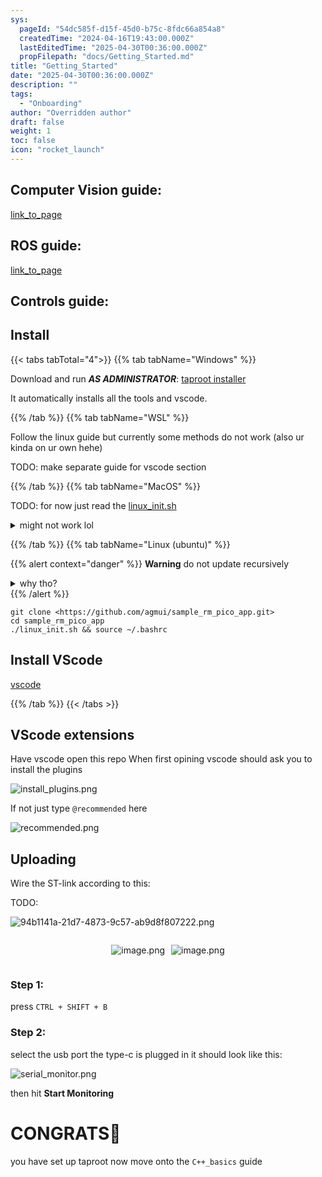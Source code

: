 ```yaml
---
sys:
  pageId: "54dc585f-d15f-45d0-b75c-8fdc66a854a8"
  createdTime: "2024-04-16T19:43:00.000Z"
  lastEditedTime: "2025-04-30T00:36:00.000Z"
  propFilepath: "docs/Getting_Started.md"
title: "Getting_Started"
date: "2025-04-30T00:36:00.000Z"
description: ""
tags:
  - "Onboarding"
author: "Overridden author"
draft: false
weight: 1
toc: false
icon: "rocket_launch"
---
```


## Computer Vision guide:

[link_to_page](86d45bc0-388b-4d26-8848-44f255f73d0e)

## ROS guide:

[link_to_page](3c76c1de-ec8f-46d6-8b0a-294005edc2d5)

## Controls guide:

## Install

{{< tabs tabTotal="4">}}
{{% tab tabName="Windows" %}}

Download and run _**AS ADMINISTRATOR**_: [taproot installer](https://github.com/Thornbots/TeachingFreshies/releases/tag/1.0)

It automatically installs all the tools and vscode.

{{% /tab %}}
{{% tab tabName="WSL" %}}

Follow the linux guide but currently some methods do not work (also ur kinda on ur own hehe)

TODO: make separate guide for vscode section

{{% /tab %}}
{{% tab tabName="MacOS" %}}

TODO: for now just read the [linux_init.sh](https://github.com/agmui/sample_rm_pico_app/blob/main/linux_init.sh)

<details>
<summary>might not work lol</summary>

`brew install libusb pkg-config`

Next install: [vscode](https://code.visualstudio.com/Download)

</details>

{{% /tab %}}
{{% tab tabName="Linux (ubuntu)" %}}

{{% alert context="danger" %}}
**Warning** do not update recursively
<details>
<summary>why tho?</summary>
There are some submodules that may go on for a while (like tinyusb) and I highly
recommend you don't need to get them.
If you want to see what submodules I update just look in `linux_init.sh`
</details>
{{% /alert %}}

```shell
git clone <https://github.com/agmui/sample_rm_pico_app.git>
cd sample_rm_pico_app
./linux_init.sh && source ~/.bashrc
```

## Install VScode

[vscode](https://code.visualstudio.com/Download)

{{% /tab %}}
{{< /tabs >}}

## VScode extensions

Have vscode open this repo
When first opining vscode should ask you to install the plugins

![install_plugins.png](https://prod-files-secure.s3.us-west-2.amazonaws.com/d518164a-d88e-44d1-a4ee-3adb3bd8bce0/89bd30f0-1825-4e77-867b-0a41ce370880/install_plugins.png?X-Amz-Algorithm=AWS4-HMAC-SHA256&X-Amz-Content-Sha256=UNSIGNED-PAYLOAD&X-Amz-Credential=ASIAZI2LB466V47T3XK2%2F20250706%2Fus-west-2%2Fs3%2Faws4_request&X-Amz-Date=20250706T181034Z&X-Amz-Expires=3600&X-Amz-Security-Token=IQoJb3JpZ2luX2VjEFoaCXVzLXdlc3QtMiJHMEUCIQChfmYaivr1kwSZgz56Ac9qU%2B8wMMha7LxEpNp0vQDtewIgMZo2dNAwlGK1xx3zHqk%2FqvVylIUUd35aY8ZP4PKhGDMq%2FwMIYxAAGgw2Mzc0MjMxODM4MDUiDGEYWfywR1F9aHkYNSrcA40ly8rpyHanHZopuCWGaSIo7yr7jnoemcQ8P4r1jlhFQXO9Va8JYDJkTti5BYpg7gtTGzym2EURF2gPv7eEsjcZpQ9b%2FGP79%2FHsTYMMmWqc2JzFMimb81ffq5MnOFWTA3idoK415j0y4oRYIEm%2FndZ8yzA%2Bp5BquO0LBhAsWNyGKwwXjFQlfGSmRRcttzfNDk0NBJeAdqt4OtbTZag0z%2FE9vfPiS6nkqXGLfOMHFp78q30qpj6ryftfnBUdh96VnuuImbyqLbol7MzwGclzOpb1cLX0PnqZYrDVbG8XHGPotdw7pBqxKqMiYzmXeg%2Fj9OyfQqGj9dUIBhf2tezMfCxU2igDrpjFuG8928Lk09FzUW5KtI8NsbUBcdG3zezJmVJDV3NbIWLKgWTmQ0Vh1CdJjBwkIEDdXcwDhYDFh1ao5TYznO%2FYBK3p%2BhHXED37%2Fya9CXcx4qYkdQee%2FUyBT337urIZd3yiov3AsoRm2TIVuVc4psCssGdWctAy93NNcVGJ98D5peXwv0CGl58tfXN6Lsdjp8ogy5jiuc7U2MSlgqEylhZID56JjHkAZCEWkQzZ%2Fw1gHuZuftdHUmIY7t3A38hRYP1mNDJI7iisTBjovv01l9Ypu3rmI6SzMKjoqsMGOqUBOrCm0BiNwIg0bp3EuOdZUuNKgpZibh%2B8XLvFqfCQ%2FIlUThOMlBQ5KcMRY9xIMGnXc5yIXL%2Fuj0SVxFEqujRCI60bDaz42XvGAGb%2FTJAf1GeHMPg%2FV3GESveSNCW2qAZLpsMzsaaaKewSQ7spJUtkUGsJ875uFZclJzb%2FTtPfgmO8ylfS8iHQKvpvsdKruXz%2Bbg4S31i6ar4UXWLDouTLrpRQGNDT&X-Amz-Signature=31d186462c89862c1030712137f5c286b43398491127e18a27050a400a28ecbd&X-Amz-SignedHeaders=host&x-amz-checksum-mode=ENABLED&x-id=GetObject)

If not just type `@recommended` here  

![recommended.png](https://prod-files-secure.s3.us-west-2.amazonaws.com/d518164a-d88e-44d1-a4ee-3adb3bd8bce0/61e661e9-5d85-4dfc-be0d-8d2097a5e793/recommended.png?X-Amz-Algorithm=AWS4-HMAC-SHA256&X-Amz-Content-Sha256=UNSIGNED-PAYLOAD&X-Amz-Credential=ASIAZI2LB466V47T3XK2%2F20250706%2Fus-west-2%2Fs3%2Faws4_request&X-Amz-Date=20250706T181034Z&X-Amz-Expires=3600&X-Amz-Security-Token=IQoJb3JpZ2luX2VjEFoaCXVzLXdlc3QtMiJHMEUCIQChfmYaivr1kwSZgz56Ac9qU%2B8wMMha7LxEpNp0vQDtewIgMZo2dNAwlGK1xx3zHqk%2FqvVylIUUd35aY8ZP4PKhGDMq%2FwMIYxAAGgw2Mzc0MjMxODM4MDUiDGEYWfywR1F9aHkYNSrcA40ly8rpyHanHZopuCWGaSIo7yr7jnoemcQ8P4r1jlhFQXO9Va8JYDJkTti5BYpg7gtTGzym2EURF2gPv7eEsjcZpQ9b%2FGP79%2FHsTYMMmWqc2JzFMimb81ffq5MnOFWTA3idoK415j0y4oRYIEm%2FndZ8yzA%2Bp5BquO0LBhAsWNyGKwwXjFQlfGSmRRcttzfNDk0NBJeAdqt4OtbTZag0z%2FE9vfPiS6nkqXGLfOMHFp78q30qpj6ryftfnBUdh96VnuuImbyqLbol7MzwGclzOpb1cLX0PnqZYrDVbG8XHGPotdw7pBqxKqMiYzmXeg%2Fj9OyfQqGj9dUIBhf2tezMfCxU2igDrpjFuG8928Lk09FzUW5KtI8NsbUBcdG3zezJmVJDV3NbIWLKgWTmQ0Vh1CdJjBwkIEDdXcwDhYDFh1ao5TYznO%2FYBK3p%2BhHXED37%2Fya9CXcx4qYkdQee%2FUyBT337urIZd3yiov3AsoRm2TIVuVc4psCssGdWctAy93NNcVGJ98D5peXwv0CGl58tfXN6Lsdjp8ogy5jiuc7U2MSlgqEylhZID56JjHkAZCEWkQzZ%2Fw1gHuZuftdHUmIY7t3A38hRYP1mNDJI7iisTBjovv01l9Ypu3rmI6SzMKjoqsMGOqUBOrCm0BiNwIg0bp3EuOdZUuNKgpZibh%2B8XLvFqfCQ%2FIlUThOMlBQ5KcMRY9xIMGnXc5yIXL%2Fuj0SVxFEqujRCI60bDaz42XvGAGb%2FTJAf1GeHMPg%2FV3GESveSNCW2qAZLpsMzsaaaKewSQ7spJUtkUGsJ875uFZclJzb%2FTtPfgmO8ylfS8iHQKvpvsdKruXz%2Bbg4S31i6ar4UXWLDouTLrpRQGNDT&X-Amz-Signature=b29348313e8158900d199674bd73095008882dd7b852a524b795fc57cd5329fc&X-Amz-SignedHeaders=host&x-amz-checksum-mode=ENABLED&x-id=GetObject)

## Uploading

Wire the ST-link according to this:

TODO:

![94b1141a-21d7-4873-9c57-ab9d8f807222.png](https://prod-files-secure.s3.us-west-2.amazonaws.com/d518164a-d88e-44d1-a4ee-3adb3bd8bce0/e5fad17d-ab82-4300-9f4c-505ab4b1202c/94b1141a-21d7-4873-9c57-ab9d8f807222.png?X-Amz-Algorithm=AWS4-HMAC-SHA256&X-Amz-Content-Sha256=UNSIGNED-PAYLOAD&X-Amz-Credential=ASIAZI2LB466V47T3XK2%2F20250706%2Fus-west-2%2Fs3%2Faws4_request&X-Amz-Date=20250706T181034Z&X-Amz-Expires=3600&X-Amz-Security-Token=IQoJb3JpZ2luX2VjEFoaCXVzLXdlc3QtMiJHMEUCIQChfmYaivr1kwSZgz56Ac9qU%2B8wMMha7LxEpNp0vQDtewIgMZo2dNAwlGK1xx3zHqk%2FqvVylIUUd35aY8ZP4PKhGDMq%2FwMIYxAAGgw2Mzc0MjMxODM4MDUiDGEYWfywR1F9aHkYNSrcA40ly8rpyHanHZopuCWGaSIo7yr7jnoemcQ8P4r1jlhFQXO9Va8JYDJkTti5BYpg7gtTGzym2EURF2gPv7eEsjcZpQ9b%2FGP79%2FHsTYMMmWqc2JzFMimb81ffq5MnOFWTA3idoK415j0y4oRYIEm%2FndZ8yzA%2Bp5BquO0LBhAsWNyGKwwXjFQlfGSmRRcttzfNDk0NBJeAdqt4OtbTZag0z%2FE9vfPiS6nkqXGLfOMHFp78q30qpj6ryftfnBUdh96VnuuImbyqLbol7MzwGclzOpb1cLX0PnqZYrDVbG8XHGPotdw7pBqxKqMiYzmXeg%2Fj9OyfQqGj9dUIBhf2tezMfCxU2igDrpjFuG8928Lk09FzUW5KtI8NsbUBcdG3zezJmVJDV3NbIWLKgWTmQ0Vh1CdJjBwkIEDdXcwDhYDFh1ao5TYznO%2FYBK3p%2BhHXED37%2Fya9CXcx4qYkdQee%2FUyBT337urIZd3yiov3AsoRm2TIVuVc4psCssGdWctAy93NNcVGJ98D5peXwv0CGl58tfXN6Lsdjp8ogy5jiuc7U2MSlgqEylhZID56JjHkAZCEWkQzZ%2Fw1gHuZuftdHUmIY7t3A38hRYP1mNDJI7iisTBjovv01l9Ypu3rmI6SzMKjoqsMGOqUBOrCm0BiNwIg0bp3EuOdZUuNKgpZibh%2B8XLvFqfCQ%2FIlUThOMlBQ5KcMRY9xIMGnXc5yIXL%2Fuj0SVxFEqujRCI60bDaz42XvGAGb%2FTJAf1GeHMPg%2FV3GESveSNCW2qAZLpsMzsaaaKewSQ7spJUtkUGsJ875uFZclJzb%2FTtPfgmO8ylfS8iHQKvpvsdKruXz%2Bbg4S31i6ar4UXWLDouTLrpRQGNDT&X-Amz-Signature=889edd87856af52b0687a2e2ac922f118c6c79fca3dd2753d8aac81092ae8c85&X-Amz-SignedHeaders=host&x-amz-checksum-mode=ENABLED&x-id=GetObject)

<div style="display: flex;flex-direction: row; column-gap:10px; max-width: 630px;justify-content: center;">
<div>

![image.png](https://prod-files-secure.s3.us-west-2.amazonaws.com/d518164a-d88e-44d1-a4ee-3adb3bd8bce0/210ecb78-1116-4d7b-b9b7-2292f66fa2c2/image.png?X-Amz-Algorithm=AWS4-HMAC-SHA256&X-Amz-Content-Sha256=UNSIGNED-PAYLOAD&X-Amz-Credential=ASIAZI2LB466YPGYE6SA%2F20250706%2Fus-west-2%2Fs3%2Faws4_request&X-Amz-Date=20250706T181036Z&X-Amz-Expires=3600&X-Amz-Security-Token=IQoJb3JpZ2luX2VjEFUaCXVzLXdlc3QtMiJGMEQCIFNFZS0XEOqFRPdVIs1HCFe3sEeWBmRHRc%2B5OhXR6QLjAiBw7kUV9TE07ulIx%2BBHBE1FJK7%2B%2F1Irn0Swn3LZqdDE3Cr%2FAwheEAAaDDYzNzQyMzE4MzgwNSIMd24l2bS0HaoRcjBDKtwDRCi2Y2mNYKwTxoEgF8Ajnz8TK1nCrm6mACL7FW9brRvFSbN%2F6xM5IkC%2BNVG6rOhyNTcgg2O6XY7skgMP8EMk7cAPCneiiMhQRHZMEMYtGP%2FPAAKZzOET4jjkgtiGcxDGzhsFYOWLALfotXDYC5LB4Spos74bvOOi1nchqrhLGCgImlahyza6vvKhY4RoANXbHcV72p9PkzWyC0TMR2Aa6Nf2luImG1M1Zx8OezFlsQtVUAjYJMugDPIuQf7thYNvzsmhORQZHT94xmn8cvqGUuLX9ECqji0OegM3gKUrVB7Ifi52E6%2F30rwA7F4NpMrBdALFU83wWzrx82lWBNJY3TshZHhPtpPL1bc2ZfRuhxiEV47EHZCDHPhApHgRlHdJFMQak5rKqONobmAivBNWfwUgBETo1HjyxWKifJIuU8PIFudLjKZakFfl7A0kKmUSMdlnJlsHUJXiJabkX5mBURzTUhKflQg%2B0HGAZ%2F5WwUArxQdDopth9fWaxWT789EV5Q2N8i6aKRSKJr5qa%2FpzeSVDksVroI2dlyC3djS2fQNMheAhk1GmtVt5BqeAe%2FIrSOSvl%2B3d4UjJDVc4Nn73e3vHvYPbWd9qppP5a9LNai7f%2BB7TnHejGETgNBsw3dqpwwY6pgHlKakVrmyBe%2Buk3yUAszXaNMyadi54Jw4WF09yRR0yQu%2BupMYru0MVKpK%2B3ltPrtDs4%2BJn79QUuMOJbHkvZgJgEL1PbRm0VBp33VFUI6zP4e%2B%2F7WPC2n%2Byyic%2FapbRXup5JSa5RrgQu3OAGSoaLYVuaqT8UHxDbnKmgK2MLyKHwvDYgkhjCkd%2BMoT9CTWr09URMimwSBzcvXKZD0ZD0cJ8%2FfX4%2B6j2&X-Amz-Signature=945bf3b02e24c147a66be17960b1ba74b05f3d91547e9c5e8638401ef4beacfa&X-Amz-SignedHeaders=host&x-amz-checksum-mode=ENABLED&x-id=GetObject)

</div>
<div>

![image.png](https://prod-files-secure.s3.us-west-2.amazonaws.com/d518164a-d88e-44d1-a4ee-3adb3bd8bce0/33a0fd0f-8ca6-4a86-8e09-26e95ded1fff/image.png?X-Amz-Algorithm=AWS4-HMAC-SHA256&X-Amz-Content-Sha256=UNSIGNED-PAYLOAD&X-Amz-Credential=ASIAZI2LB466TKADNIMM%2F20250706%2Fus-west-2%2Fs3%2Faws4_request&X-Amz-Date=20250706T181036Z&X-Amz-Expires=3600&X-Amz-Security-Token=IQoJb3JpZ2luX2VjEFoaCXVzLXdlc3QtMiJHMEUCIQCXeOTgwOdHdpS0n5wsyBJB72V4Y2PGzW%2BPcOz5VaOuogIgYTgbgqWMcQLBiu%2B7cNUwFZNrFi3PAAuoy4vMoX67Hq0q%2FwMIYhAAGgw2Mzc0MjMxODM4MDUiDFk8PrsrJrMGhFxkWSrcAwXAeemrw%2FcBr%2Fdf5GscNNo3YVRulgOX0flaj2duWAy1wLyniCO0XxuRvE6Qszkd6Y0y0ghLzczGBklz%2FxMKj54Ml5C%2FPJGdCVGKCt%2FPtdmYKxykH%2B1JzZMJ5G8kwvSRvuAZtZG9Aa9BemarlqMwKi5dAweef56ft48KYTMLNMRm%2FXcM6kcGFLz4UrjWJhHZhiNJYL8wkyMOkx%2FXpt5HO6%2BIsfrzDLcoxjkjxDi8f2oxffNlDa2mlRBYRn3KVgHp7xVFAOrMt6iNiohqrUIu1oazFe58ODs4dVYbHQ5Thbp3%2BaQifI3QeiHpU%2BqPB9Q9PwgKa2Ki8vNWCe0nnjYLfnKogj6om%2B%2B4TJn%2BqdIR58OjZ5mVz5TKCgkkMQEqc551pJNlAPm0FG7xItu5oYInByVtal5TnQrVP9sQOZTmrjR1vuzWx4Cd3MQJzMY56rh2NijuPNbCWPDReTcHnKTsWkMaNWVFAfHEn8ofs2L%2FE%2B1AUOnUouweBBpHL0dAOQjKnY%2FE1D3uUJUNqI81bSC%2BEz5IOY%2FhoUWGq6GngktL0hm2qGIX8z4%2FHT2Exhbrmtqm5dKsgICRHDSFZQSPeBZRichyoujrvO4milA5p7YOVOBHeGjRJDxKSiIfB8hqMKHhqsMGOqUBxlr50vKNJ8jelUTZmHP9bcnPUjUMVzwZp1rSxQBmP0Tojz%2FQC0iYQCZoVLSkEB8Ql7IVvUxabUde5bKqthWp157VwSG%2FsBltpdX9bufkMhkNkl3o0XD%2BF1E%2B3RiuDL4gVED%2BlqDwtfK3j38DA7HgtqDUNl%2Bn3L9xWqqTFdUKJwmUILxoZNqKTwKlm2iYKmmuMuhDLg%2BgLAlCct9%2BKuEILlqRdrZf&X-Amz-Signature=633b2b857eb55d41ce1f4b406f9ed10280930072cbfe3f8babc538ca41c28f0f&X-Amz-SignedHeaders=host&x-amz-checksum-mode=ENABLED&x-id=GetObject)

</div>
</div>

### Step 1:

press `CTRL + SHIFT + B`

### Step 2:

select the usb port the type-c is plugged in it should look like this:

![serial_monitor.png](https://prod-files-secure.s3.us-west-2.amazonaws.com/d518164a-d88e-44d1-a4ee-3adb3bd8bce0/f03f4774-05d4-4393-b6a0-d5efb6d315ab/serial_monitor.png?X-Amz-Algorithm=AWS4-HMAC-SHA256&X-Amz-Content-Sha256=UNSIGNED-PAYLOAD&X-Amz-Credential=ASIAZI2LB466V47T3XK2%2F20250706%2Fus-west-2%2Fs3%2Faws4_request&X-Amz-Date=20250706T181034Z&X-Amz-Expires=3600&X-Amz-Security-Token=IQoJb3JpZ2luX2VjEFoaCXVzLXdlc3QtMiJHMEUCIQChfmYaivr1kwSZgz56Ac9qU%2B8wMMha7LxEpNp0vQDtewIgMZo2dNAwlGK1xx3zHqk%2FqvVylIUUd35aY8ZP4PKhGDMq%2FwMIYxAAGgw2Mzc0MjMxODM4MDUiDGEYWfywR1F9aHkYNSrcA40ly8rpyHanHZopuCWGaSIo7yr7jnoemcQ8P4r1jlhFQXO9Va8JYDJkTti5BYpg7gtTGzym2EURF2gPv7eEsjcZpQ9b%2FGP79%2FHsTYMMmWqc2JzFMimb81ffq5MnOFWTA3idoK415j0y4oRYIEm%2FndZ8yzA%2Bp5BquO0LBhAsWNyGKwwXjFQlfGSmRRcttzfNDk0NBJeAdqt4OtbTZag0z%2FE9vfPiS6nkqXGLfOMHFp78q30qpj6ryftfnBUdh96VnuuImbyqLbol7MzwGclzOpb1cLX0PnqZYrDVbG8XHGPotdw7pBqxKqMiYzmXeg%2Fj9OyfQqGj9dUIBhf2tezMfCxU2igDrpjFuG8928Lk09FzUW5KtI8NsbUBcdG3zezJmVJDV3NbIWLKgWTmQ0Vh1CdJjBwkIEDdXcwDhYDFh1ao5TYznO%2FYBK3p%2BhHXED37%2Fya9CXcx4qYkdQee%2FUyBT337urIZd3yiov3AsoRm2TIVuVc4psCssGdWctAy93NNcVGJ98D5peXwv0CGl58tfXN6Lsdjp8ogy5jiuc7U2MSlgqEylhZID56JjHkAZCEWkQzZ%2Fw1gHuZuftdHUmIY7t3A38hRYP1mNDJI7iisTBjovv01l9Ypu3rmI6SzMKjoqsMGOqUBOrCm0BiNwIg0bp3EuOdZUuNKgpZibh%2B8XLvFqfCQ%2FIlUThOMlBQ5KcMRY9xIMGnXc5yIXL%2Fuj0SVxFEqujRCI60bDaz42XvGAGb%2FTJAf1GeHMPg%2FV3GESveSNCW2qAZLpsMzsaaaKewSQ7spJUtkUGsJ875uFZclJzb%2FTtPfgmO8ylfS8iHQKvpvsdKruXz%2Bbg4S31i6ar4UXWLDouTLrpRQGNDT&X-Amz-Signature=2e103a30586315552fb9fcc736d093b92f549f54a6042bd4966528ff8d971664&X-Amz-SignedHeaders=host&x-amz-checksum-mode=ENABLED&x-id=GetObject)

then hit **Start Monitoring**

# CONGRATS🎉

you have set up taproot now move onto the `C++_basics` guide
